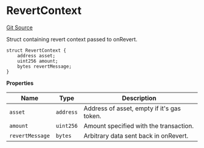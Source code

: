 # RevertContext
[Git Source](https://github.com/zeta-chain/protocol-contracts/blob/7ede96463093bfd534382563222812e5557c84df/contracts/Revert.sol)

Struct containing revert context passed to onRevert.


```solidity
struct RevertContext {
    address asset;
    uint256 amount;
    bytes revertMessage;
}
```

**Properties**

|Name|Type|Description|
|----|----|-----------|
|`asset`|`address`|Address of asset, empty if it's gas token.|
|`amount`|`uint256`|Amount specified with the transaction.|
|`revertMessage`|`bytes`|Arbitrary data sent back in onRevert.|

